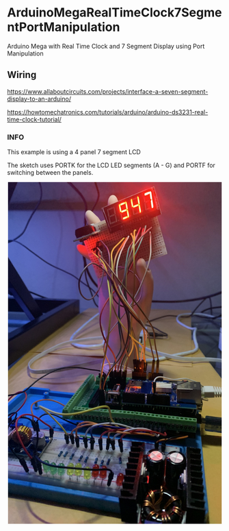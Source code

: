 # ArduinoMegaRealTimeClock7SegmentPortManipulation
Arduino Mega with Real Time Clock and 7 Segment Display using Port Manipulation

## Wiring
https://www.allaboutcircuits.com/projects/interface-a-seven-segment-display-to-an-arduino/

https://howtomechatronics.com/tutorials/arduino/arduino-ds3231-real-time-clock-tutorial/

### INFO
This example is using a 4 panel 7 segment LCD

The sketch uses PORTK for the LCD LED segments (A - G) and
PORTF for switching between the panels.

<p align="center">
  <img src="/img/seven_segment_rtc.jpg" width="500"/>
</p>
